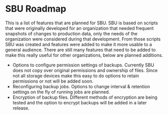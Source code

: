 # SBU Roadmap
This is a list of features that are planned for SBU. SBU is based on scripts that were originally developed for an organization that 
needed frequent snapshots of changes to production data, only the needs of the organization were considered during that development. 
From those scripts SBU was created and features were added to make it more usable to a general audience. There are still many features
that need to be added to make this really useful for other organizations, below are planned additions.

- Options to configure permission settings of backups. Currently SBU does not copy over original permissions and ownership of files. Since not all storage devices make this easy to do options to retain permissions or not will be added soon.
- Reconfiguring backup jobs. Options to change interval & retention settings on the fly of running jobs are planned. 
- Encryption of backup files. Different methods of encryption are being tested and the option to encrypt backups will be added in a later release.

